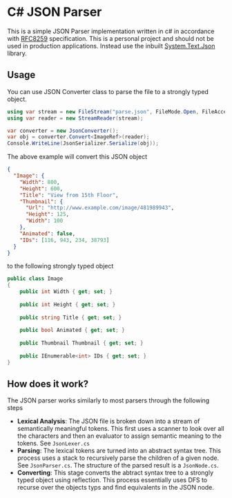 # C# JSON Parser

This is a simple JSON Parser implementation written in c# in accordance with [RFC8259](https://datatracker.ietf.org/doc/html/rfc8259) specification. This is a personal project and should not be used in production applications. Instead use the inbuilt [System.Text.Json](https://learn.microsoft.com/en-us/dotnet/api/system.text.json?view=net-8.0) library.

## Usage

You can use JSON Converter class to parse the file to a strongly typed object.

```c#
using var stream = new FileStream("parse.json", FileMode.Open, FileAccess.Read);
using var reader = new StreamReader(stream);

var converter = new JsonConverter();
var obj = converter.Convert<ImageRef>(reader);
Console.WriteLine(JsonSerializer.Serialize(obj));
```
The above example will convert this JSON object 

```json
{
  "Image": {
    "Width": 800,
    "Height": 600,
    "Title": "View from 15th Floor",
    "Thumbnail": {
      "Url": "http://www.example.com/image/481989943",
      "Height": 125,
      "Width": 100
    },
    "Animated": false,
    "IDs": [116, 943, 234, 38793]
  }
}
```

to the following strongly typed object

```c#
public class Image
{
    public int Width { get; set; }
    
    public int Height { get; set; }
    
    public string Title { get; set; }
    
    public bool Animated { get; set; }
    
    public Thumbnail Thumbnail { get; set; }
    
    public IEnumerable<int> IDs { get; set; }
}
```

## How does it work?

The JSON parser works similarly to most parsers through the following steps

- **Lexical Analysis**: The JSON file is broken down into a stream of semantically meaningful tokens. This first uses a scanner to look over all the characters and then an evaluator to assign semantic meaning to the tokens. See `JsonLexer.cs`
- **Parsing**: The lexical tokens are turned into an abstract syntax tree. This process uses a stack to recursively parse the children of a given node. See `JsonParser.cs`. The structure of the parsed result is a `JsonNode.cs`.
- **Converting**: This stage converts the abtract syntax tree to a strongly typed object using reflection. This process essentially uses DFS to recurse over the objects typs and find equivalents in the JSON node. 



